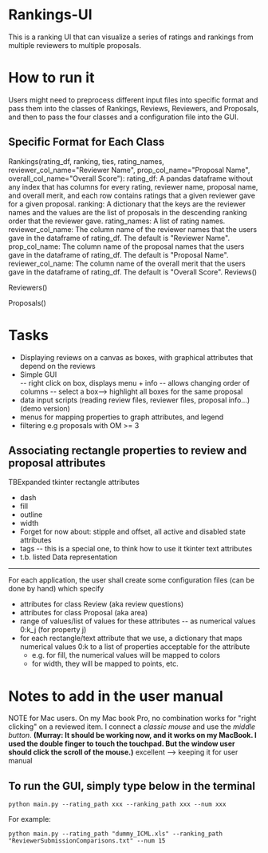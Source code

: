 # Rankings-UI

This is a ranking UI that can visualize a series of ratings and rankings from multiple reviewers to multiple proposals. 

How to run it
======
Users might need to preprocess different input files into specific format and pass them into the classes of Rankings, Reviews, Reviewers, and Proposals, and then to pass the four classes and a configuration file into the GUI.

Specific Format for Each Class
------
Rankings(rating_df, ranking, ties, rating_names, reviewer_col_name="Reviewer Name", prop_col_name="Proposal Name", overall_col_name="Overall Score"):
  rating_df: A pandas dataframe without any index that has columns for every rating, reviewer name, proposal name, and overall merit, and each row contains ratings that a given reviewer gave for a given proposal. 
  ranking: A dictionary that the keys are the reviewer names and the values are the list of proposals in the descending ranking order that the reviewer gave.
  rating_names: A list of rating names.
  reviewer_col_name: The column name of the reviewer names that the users gave in the dataframe of rating_df. The default is "Reviewer Name".
  prop_col_name: The column name of the proposal names that the users gave in the dataframe of rating_df. The default is "Proposal Name".
  reviewer_col_name: The column name of the overall merit that the users gave in the dataframe of rating_df. The default is "Overall Score".
Reviews()

Reviewers()

Proposals()

Tasks
======
* Displaying reviews on a canvas as boxes, with graphical attributes that depend on the reviews 
* Simple GUI  
  -- right click on box, displays menu + info
  -- allows changing order of columns
  -- select a box--> highlight all boxes for the same proposal
* data input scripts (reading review files, reviewer files, proposal info...)  (demo version)
* menus for mapping properties to graph attributes, and legend 
* filtering e.g proposals with OM >= 3


Associating rectangle properties to review and proposal attributes
--------------------------------------------------------------------
TBExpanded
tkinter rectangle attributes
* dash
* fill
* outline
* width
* Forget for now about: stipple and offset, all active and disabled state attributes
* tags -- this is a special one, to think how to use it
tkinter text attributes
 * t.b. listed
 Data representation
 ---------------------
 For each application, the user shall create some configuration files (can be done by hand) which specify
 * attributes for class Review (aka review questions)
 * attributes for class Proposal (aka area)
 * range of values/list of values for these attributes -- as numerical values 0:k_j (for property j)
 * for each rectangle/text attribute that we use, a dictionary that maps numerical values 0:k to a list of properties acceptable for the attribute
    - e.g. for fill, the numerical values will be mapped to colors
    - for width, they will be mapped to points, etc.

Notes to add in the user manual
================================
NOTE for Mac users. On my Mac book Pro, no combination works for "right clicking" on a reviewed item. I connect a _classic mouse_ and use the _middle button_. **(Murray: It should be working now, and it works on my MacBook. I used the double finger to touch the touchpad. But the window user should click the scroll of the mouse.)** excellent --> keeping it for user manual

## To run the GUI, simply type below in the terminal
```
python main.py --rating_path xxx --ranking_path xxx --num xxx
```

For example:
```
python main.py --rating_path "dummy_ICML.xls" --ranking_path "ReviewerSubmissionComparisons.txt" --num 15
```
